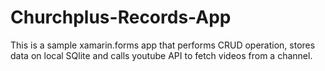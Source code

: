# Churchplus-Records-App
This is a sample xamarin.forms app that performs CRUD operation, stores data on local SQlite and calls youtube API to fetch videos from a channel.

